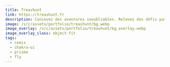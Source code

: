 ```yaml
---
title: Treashunt
link: https://treashunt.fr
description: Concevez des aventures inoubliables. Relevez des défis passionnants.
image: /src/assets/portfolio/treashunt/bg.webp
image_overlay: /src/assets/portfolio/treashunt/bg_overlay.webp
image_overlay_class: object-fit
tags:
  - remix
  - chakra-ui
  - prisma
  - fly
---
```

